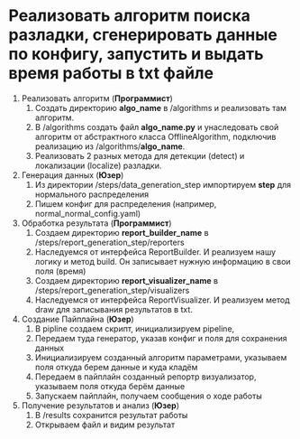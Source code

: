 # Реализовать алгоритм поиска разладки, сгенерировать данные по конфигу, запустить и выдать время работы в txt файле

1. Реализовать алгоритм (**Программист**)
    1. Создать директорию **algo_name** в /algorithms и реализовать там алгоритм.
    2. В /algorithms создать файл **algo_name.py** и унаследовать свой алгоритм от абстрактного класса OfflineAlgorithm, подключив реализацию из /algorithms/**algo_name**.
    3. Реализовать 2 разных метода для детекции (detect) и локализации (localize) разладки.
2. Генерация данных (**Юзер**)
    1. Из директории /steps/data_generation_step импортируем **step** для нормального распределения
    2. Пишем конфиг для распределения (например, normal_normal_config.yaml)
3. Обработка результата (**Программист**)
    1. Создаем директорию **report_builder_name** в /steps/report_generation_step/reporters
    2. Наследуемся от интерфейса ReportBuilder. И реализуем нашу логику и метод build. Он записывает нужную информацию в свои поля (время)
    3. Создаем директорию **report_visualizer_name** в /steps/report_generation_step/visualizers
    4. Наследуемся от интерфейса ReportVisualizer. И реализуем метод draw для записывания результатов в txt.
4. Создание Пайплайна (**Юзер**)
    1. В pipline создаем скрипт, инициализируем pipeline, 
    2. Передаем туда генератор, указав конфиг и поля для сохранения данных
    3. Инициализируем созданный алгоритм параметрами, указываем поля откуда берем данные и куда кладём
    4. Передаем в пайплайн созданный репортр визуализатор, указываем поля откуда берём данные 
    5. Запускаем пайплайн, получаем сообщения о ходе работы
5. Получение результатов и анализ (**Юзер**)
    1. В /results сохранится результат работы
    2. Открываем файл и видим результат
